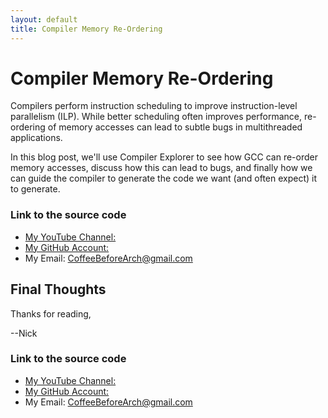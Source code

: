 ```yaml
---
layout: default
title: Compiler Memory Re-Ordering
---
```


# Compiler Memory Re-Ordering

Compilers perform instruction scheduling to improve instruction-level parallelism (ILP). While better scheduling often improves performance, re-ordering of memory accesses can lead to subtle bugs in multithreaded applications.

In this blog post, we'll use Compiler Explorer to see how GCC can re-order memory accesses, discuss how this can lead to bugs, and finally how we can guide the compiler to generate the code we want (and often expect) it to generate.

### Link to the source code

- [My YouTube Channel: ](https://www.youtube.com/channel/UCsi5-meDM5Q5NE93n_Ya7GA?view_as=subscriber)
- [My GitHub Account: ](https://github.com/CoffeeBeforeArch)
- My Email: CoffeeBeforeArch@gmail.com

## Final Thoughts

Thanks for reading,

--Nick

### Link to the source code

- [My YouTube Channel: ](https://www.youtube.com/channel/UCsi5-meDM5Q5NE93n_Ya7GA?view_as=subscriber)
- [My GitHub Account: ](https://github.com/CoffeeBeforeArch)
- My Email: CoffeeBeforeArch@gmail.com

